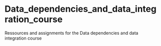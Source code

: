 # Data_dependencies_and_data_integration_course
Ressources and assignments for the Data dependencies and data integration course
